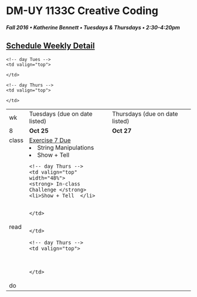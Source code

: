# DM-UY 1133C Creative Coding
##### Fall 2016 • Katherine Bennett • Tuesdays & Thursdays • 2:30-4:20pm 

## [Schedule Weekly Detail](dm1133-C_Calendar.md) 

<table>
<tr>
<td>wk</td>
<td>Tuesdays (due on date listed)</td>
<td>Thursdays (due on date listed)</td>
</tr>

<!-- dates -->
<tr>
  <td valign="top">8</td>
  <td valign="top" width="48%"><strong>Oct 25</strong></td>
  <td valign="top" width="48%"><strong>Oct 27</strong></td>
</tr>

<!-- class -->
<tr>
	<td valign="top">class</td>
	<!-- day Tues -->
	<td valign="top" width="48%">
	<a href = "Exercise_7.mp"> Exercise 7 Due </a> <br>
		<li> String Manipulations</li>
		 </a> 
		<li>Show + Tell  </li>
		</strong
	</td>
	

	<!-- day Thurs -->
	<td valign="top" width="48%">
	<strong> In-class Challenge </strong>
	<li>Show + Tell  </li>
		
		
	</td>

<!-- homework -->
<tr>
  <td valign="top">read</td>
  	<!-- day Tues -->
  	<td valign="top"> 
		
		
			

	</td>

  	<!-- day Thurs -->
  	<td valign="top"> 
  
		
	
  	</td>
 </tr>


 <!-- do -->
<tr>
  <td valign="top">do</td>

	<!-- day Tues -->
 	<td valign="top"> 
 		
 	</td>

  	<!-- day Thurs -->
  	<td valign="top">
		
  	</td>
  	
</tr>
</table>